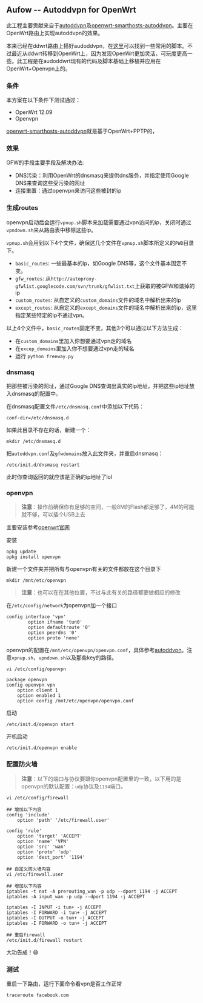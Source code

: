 
## Aufow -- Autoddvpn for OpenWrt

此工程主要贡献来自于[autoddvpn](https://code.google.com/p/autoddvpn/)及[openwrt-smarthosts-autoddvpn](http://code.google.com/p/openwrt-smarthosts-autoddvpn/)。主要在OpenWrt路由上实现autoddvpn的效果。

本来已经在ddwrt路由上搭好audoddvpn，在[这里](https://github.com/lincank/autoddvpn)可以找到一些常用的脚本。不过最近从ddwrt转移到OpenWrt上，因为发现OpenWrt更加灵活，可玩度更高一些。此工程是在audoddwrt现有的代码及脚本基础上移植并应用在OpenWrt+Openvpn上的。

### 条件
本方案在以下条件下测试通过：

* OpenWrt 12.09
* Openvpn

[openwrt-smarthosts-autoddvpn](http://code.google.com/p/openwrt-smarthosts-autoddvpn/)就是基于OpenWrt+PPTP的，

### 效果
GFW的手段主要手段及解决办法:

* DNS污染：利用OpenWrt的dnsmasq来提供dns服务，并指定使用Google DNS来查询这些受污染的网址
* 连接重置：通过openvpn来访问这些被封的ip

### 生成routes
openvpn启动后会运行`vpnup.sh`脚本来加载需要通过vpn访问的ip，关闭时通过`vpndown.sh`来从路由表中移除这些ip。

`vpnup.sh`会用到以下4个文件，确保这几个文件在`vpnup.sh`脚本所定义的`PWD`目录下。

* `basic_routes`: 一些最基本的ip，如Google DNS等，这个文件基本固定不变。
* `gfw_routes`: 从`http://autoproxy-gfwlist.googlecode.com/svn/trunk/gfwlist.txt`上获取的被GFW和谐掉的ip
* `custom_routes`: 从自定义的`custom_domains`文件的域名中解析出来的ip
* `except_routes`: 从自定义的`except_domains`文件的域名中解析出来的ip，这里指定某些特定的ip不通过vpn。

以上4个文件中，`basic_routes`固定不变，其他3个可以通过以下方法生成：

* 在`custom_domains`里加入你想要通过vpn走的域名
* 在`excep_domains`里加入你不想要通过vpn走的域名
* 运行 `python freeway.py`


### dnsmasq
把那些被污染的网址，通过Google DNS查询出真实的ip地址，并把这些ip地址放入dnsmasq的配置中。

在dnsmasq配置文件`/etc/dnsmasq.conf`中添加以下代码：

	conf-dir=/etc/dnsmasq.d
	
如果此目录不存在的话，新建一个：

	mkdir /etc/dnsmasq.d
	
把`autoddvpn.conf`及`gfwdomains`放入此文件夹，并重启dnsmasq：

	/etc/init.d/dnsmasq restart
此时你查询返回的就应该是正确的ip地址了lol

### openvpn
> **注意**：操作前确保你有足够的空间，一般8M的Flash都足够了，4M的可能就不够，可以插个USB上去

主要安装参考[openwrt官网](http://wiki.openwrt.org/inbox/vpn.howto)

安装

	opkg update
	opkg install openvpn

新建一个文件夹并把所有与openvpn有关的文件都放在这个目录下

	mkdir /mnt/etc/openvpn
>**注意**：也可以在在其他位置，不过与此有关的路径都要做相应的修改

在`/etc/config/network`为openvpn加一个接口

	config interface 'vpn'
    	    option ifname 'tun0'
        	option defaultroute '0'
        	option peerdns '0'
        	option proto 'none'

openvpn的配置在`/mnt/etc/openvpn/openvpn.conf`，具体参考[autoddvpn](http://code.google.com/p/autoddvpn/wiki/OpenVPNManualStartUP)。注意`vpnup.sh`，`vpndown.sh`以及那些key的路径。

	vi /etc/config/openvpn
	
	package openvpn
	config openvpn vpn
        option client 1
        option enabled 1
        option config /mnt/etc/openvpn/openvpn.conf

启动

	/etc/init.d/openvpn start

开机启动

	/etc/init.d/openvpn enable

### 配置防火墙
>**注意**：以下的端口与协议要跟你openvpn配置里的一致，以下用的是openvpn的默认配置：`udp`协议及`1194`端口。

	vi /etc/config/firewall
	
	## 增加以下内容
	config 'include'
        option 'path' '/etc/firewall.user'

	config 'rule'
        option 'target' 'ACCEPT'
        option 'name' 'VPN'
        option 'src' 'wan'
        option 'proto' 'udp'
        option 'dest_port' '1194'

	## 自定义防火墙内容
	vi /etc/firewall.user
	
	## 增加以下内容
	iptables -t nat -A prerouting_wan -p udp --dport 1194 -j ACCEPT
	iptables -A input_wan -p udp --dport 1194 -j ACCEPT

	iptables -I INPUT -i tun+ -j ACCEPT
	iptables -I FORWARD -i tun+ -j ACCEPT
	iptables -I OUTPUT -o tun+ -j ACCEPT
	iptables -I FORWARD -o tun+ -j ACCEPT
	
	## 重启firewall
	/etc/init.d/firewall restart


大功告成！😄
### 测试
重启一下路由，运行下面命令看vpn是否工作正常

	traceroute facebook.com
